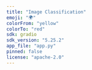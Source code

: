 ```yaml
---
title: "Image Classification"
emoji: "🌍"
colorFrom: "yellow"
colorTo: "red"
sdk: gradio
sdk_version: "5.25.2"
app_file: "app.py"
pinned: false
license: "apache-2.0"
---
```



